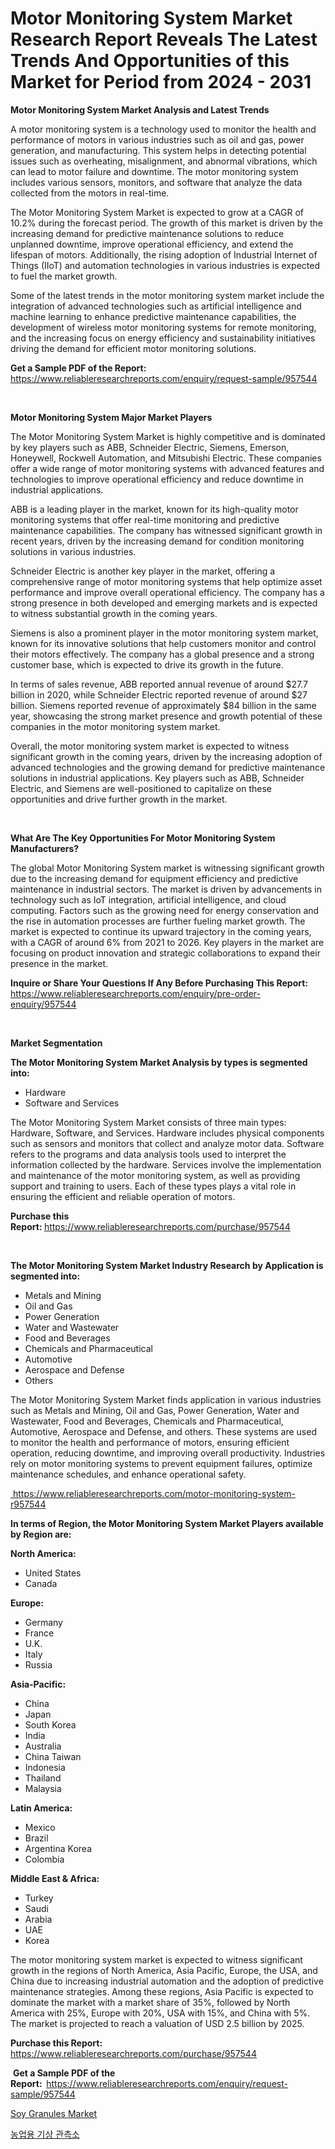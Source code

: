 <p><h1>Motor Monitoring System Market Research Report Reveals The Latest Trends And Opportunities of this Market for Period from 2024 - 2031</h1></p><p><strong>Motor Monitoring System Market Analysis and Latest Trends</strong></p>
<p><p>A motor monitoring system is a technology used to monitor the health and performance of motors in various industries such as oil and gas, power generation, and manufacturing. This system helps in detecting potential issues such as overheating, misalignment, and abnormal vibrations, which can lead to motor failure and downtime. The motor monitoring system includes various sensors, monitors, and software that analyze the data collected from the motors in real-time.</p><p>The Motor Monitoring System Market is expected to grow at a CAGR of 10.2% during the forecast period. The growth of this market is driven by the increasing demand for predictive maintenance solutions to reduce unplanned downtime, improve operational efficiency, and extend the lifespan of motors. Additionally, the rising adoption of Industrial Internet of Things (IIoT) and automation technologies in various industries is expected to fuel the market growth.</p><p>Some of the latest trends in the motor monitoring system market include the integration of advanced technologies such as artificial intelligence and machine learning to enhance predictive maintenance capabilities, the development of wireless motor monitoring systems for remote monitoring, and the increasing focus on energy efficiency and sustainability initiatives driving the demand for efficient motor monitoring solutions.</p></p>
<p><strong>Get a Sample PDF of the Report:&nbsp;</strong> <a href="https://www.reliableresearchreports.com/enquiry/request-sample/957544">https://www.reliableresearchreports.com/enquiry/request-sample/957544</a></p>
<p>&nbsp;</p>
<p><strong>Motor Monitoring System Major Market Players</strong></p>
<p><p>The Motor Monitoring System Market is highly competitive and is dominated by key players such as ABB, Schneider Electric, Siemens, Emerson, Honeywell, Rockwell Automation, and Mitsubishi Electric. These companies offer a wide range of motor monitoring systems with advanced features and technologies to improve operational efficiency and reduce downtime in industrial applications. </p><p>ABB is a leading player in the market, known for its high-quality motor monitoring systems that offer real-time monitoring and predictive maintenance capabilities. The company has witnessed significant growth in recent years, driven by the increasing demand for condition monitoring solutions in various industries.</p><p>Schneider Electric is another key player in the market, offering a comprehensive range of motor monitoring systems that help optimize asset performance and improve overall operational efficiency. The company has a strong presence in both developed and emerging markets and is expected to witness substantial growth in the coming years.</p><p>Siemens is also a prominent player in the motor monitoring system market, known for its innovative solutions that help customers monitor and control their motors effectively. The company has a global presence and a strong customer base, which is expected to drive its growth in the future.</p><p>In terms of sales revenue, ABB reported annual revenue of around $27.7 billion in 2020, while Schneider Electric reported revenue of around $27 billion. Siemens reported revenue of approximately $84 billion in the same year, showcasing the strong market presence and growth potential of these companies in the motor monitoring system market.</p><p>Overall, the motor monitoring system market is expected to witness significant growth in the coming years, driven by the increasing adoption of advanced technologies and the growing demand for predictive maintenance solutions in industrial applications. Key players such as ABB, Schneider Electric, and Siemens are well-positioned to capitalize on these opportunities and drive further growth in the market.</p></p>
<p>&nbsp;</p>
<p><strong>What Are The Key Opportunities For Motor Monitoring System Manufacturers?</strong></p>
<p><p>The global Motor Monitoring System market is witnessing significant growth due to the increasing demand for equipment efficiency and predictive maintenance in industrial sectors. The market is driven by advancements in technology such as IoT integration, artificial intelligence, and cloud computing. Factors such as the growing need for energy conservation and the rise in automation processes are further fueling market growth. The market is expected to continue its upward trajectory in the coming years, with a CAGR of around 6% from 2021 to 2026. Key players in the market are focusing on product innovation and strategic collaborations to expand their presence in the market.</p></p>
<p><strong>Inquire or Share Your Questions If Any Before Purchasing This Report:</strong> <a href="https://www.reliableresearchreports.com/enquiry/pre-order-enquiry/957544">https://www.reliableresearchreports.com/enquiry/pre-order-enquiry/957544</a></p>
<p>&nbsp;</p>
<p><strong>Market Segmentation</strong></p>
<p><strong>The Motor Monitoring System Market Analysis by types is segmented into:</strong></p>
<p><ul><li>Hardware</li><li>Software and Services</li></ul></p>
<p><p>The Motor Monitoring System Market consists of three main types: Hardware, Software, and Services. Hardware includes physical components such as sensors and monitors that collect and analyze motor data. Software refers to the programs and data analysis tools used to interpret the information collected by the hardware. Services involve the implementation and maintenance of the motor monitoring system, as well as providing support and training to users. Each of these types plays a vital role in ensuring the efficient and reliable operation of motors.</p></p>
<p><strong>Purchase this Report:&nbsp;</strong><a href="https://www.reliableresearchreports.com/purchase/957544">https://www.reliableresearchreports.com/purchase/957544</a></p>
<p>&nbsp;</p>
<p><strong>The Motor Monitoring System Market Industry Research by Application is segmented into:</strong></p>
<p><ul><li>Metals and Mining</li><li>Oil and Gas</li><li>Power Generation</li><li>Water and Wastewater</li><li>Food and Beverages</li><li>Chemicals and Pharmaceutical</li><li>Automotive</li><li>Aerospace and Defense</li><li>Others</li></ul></p>
<p><p>The Motor Monitoring System Market finds application in various industries such as Metals and Mining, Oil and Gas, Power Generation, Water and Wastewater, Food and Beverages, Chemicals and Pharmaceutical, Automotive, Aerospace and Defense, and others. These systems are used to monitor the health and performance of motors, ensuring efficient operation, reducing downtime, and improving overall productivity. Industries rely on motor monitoring systems to prevent equipment failures, optimize maintenance schedules, and enhance operational safety.</p></p>
<p><a href="https://www.reliableresearchreports.com/motor-monitoring-system-r957544">&nbsp;https://www.reliableresearchreports.com/motor-monitoring-system-r957544</a></p>
<p><strong>In terms of Region, the Motor Monitoring System Market Players available by Region are:</strong></p>
<p>
    <p> <strong> North America: </strong>
        <ul>
            <li>United States</li>
            <li>Canada</li>
        </ul>
        </p> 
    <p> <strong> Europe: </strong>
        <ul>
            <li>Germany</li>
            <li>France</li>
            <li>U.K.</li>
            <li>Italy</li>
            <li>Russia</li>
        </ul>
        </p> 
    <p> <strong> Asia-Pacific: </strong>
        <ul>
            <li>China</li>
            <li>Japan</li>
            <li>South Korea</li>
            <li>India</li>
            <li>Australia</li>
            <li>China Taiwan</li>
            <li>Indonesia</li>
            <li>Thailand</li>
            <li>Malaysia</li>
        </ul>
        </p> 
    <p> <strong> Latin America: </strong>
        <ul>
            <li>Mexico</li>
            <li>Brazil</li>
            <li>Argentina Korea</li>
            <li>Colombia</li>
        </ul>
        </p> 
    <p> <strong> Middle East & Africa: </strong>
        <ul>
            <li>Turkey</li>
            <li>Saudi</li>
            <li>Arabia</li>
            <li>UAE</li>
            <li>Korea</li>
        </ul>
    </p>
    </p>
<p><p>The motor monitoring system market is expected to witness significant growth in the regions of North America, Asia Pacific, Europe, the USA, and China due to increasing industrial automation and the adoption of predictive maintenance strategies. Among these regions, Asia Pacific is expected to dominate the market with a market share of 35%, followed by North America with 25%, Europe with 20%, USA with 15%, and China with 5%. The market is projected to reach a valuation of USD 2.5 billion by 2025.</p></p>
<p><strong>Purchase this Report: </strong><a href="https://www.reliableresearchreports.com/purchase/957544">https://www.reliableresearchreports.com/purchase/957544</a></p>
<p>&nbsp;<strong>Get a Sample PDF of the Report:&nbsp;&nbsp;</strong><a href="https://www.reliableresearchreports.com/enquiry/request-sample/957544">https://www.reliableresearchreports.com/enquiry/request-sample/957544</a></p>
<p><strong></strong></p>
<p><p><a href="https://skillful-vermicelli-b89.notion.site/Soy-Granules-Market-Analysis-and-Sze-Forecasted-for-period-from-2024-to-2031-ff2422278a46487cac600d08bcb7a7d7">Soy Granules Market</a></p><p><a href="https://github.com/oajzkywllm460/Market-Research-Report-List-1/blob/main/251281126197.md">농업용 기상 관측소</a></p></p>